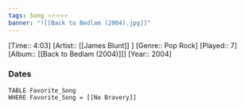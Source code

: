 ```yaml
---
tags: Song ⭐⭐⭐⭐⭐ 
banner: "![[Back to Bedlam (2004).jpg]]"
---
```

[Time:: 4:03]
[Artist:: [[James Blunt]] ]
[Genre:: Pop Rock]
[Played:: 7]
[Album:: [[Back to Bedlam (2004)]]]
[Year:: 2004]
### Dates
````dataview
TABLE Favorite_Song
WHERE Favorite_Song = [[No Bravery]]
````